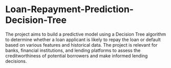 # Loan-Repayment-Prediction-Decision-Tree
The project aims to build a predictive model using a Decision Tree algorithm to determine whether a loan applicant is likely to repay the loan or default based on various features and historical data. The project is relevant for banks, financial institutions, and lending platforms to assess the creditworthiness of potential borrowers and make informed lending decisions.
